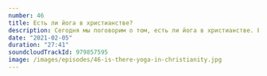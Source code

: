 ```yaml
---
number: 46
title: Есть ли йога в христианстве?
description: Сегодня мы поговорим о том, есть ли йога в христианстве. Естественно, имеется в виду традиционная практика, йога как духовная традиция, а не занятия в зале на коврике. Последнее – вещь замечательная и полезная, но к теме ролика не относятся.
date: "2021-02-05"
duration: "27:41"
soundcloudTrackId: 979857595
image: /images/episodes/46-is-there-yoga-in-christianity.jpg
---
```

